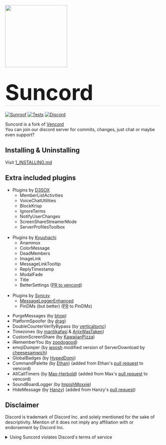 <div style="overflow: hidden;">
    <img src="https://files.catbox.moe/ni2j37.png" width="200" style="border: none;">
</div>

<h1 style="border-bottom: 2px solid #eaecef;"><span style="font-size: 69px;">Suncord</span></h1>

[![Sunroof](https://img.shields.io/badge/Sunroof-yellow?style=flat)](https://github.com/verticalsync/Sunroof)
[![Tests](https://github.com/verticalsync/Suncord/actions/workflows/test.yml/badge.svg?branch=main)](https://github.com/verticalsync/Suncord/actions/workflows/test.yml)
[![Discord](https://img.shields.io/discord/1207691698386501634.svg?color=768AD4&label=Discord&logo=discord&logoColor=white)](https://discord.gg/VasF3Ma4Ab)

Suncord is a fork of [Vencord](https://github.com/Vendicated/Vencord)<br>
You can join our discord server for commits, changes, just chat or maybe even support?


## Installing & Uninstalling

Visit [1_INSTALLING.md](/docs/1_INSTALLING.md)

## Extra included plugins
-   Plugins by [D3SOX](https://github.com/D3SOX/vencord-userplugins)
    - MemberListActivities
    - VoiceChatUtilities
    - BlockKrisp
    - IgnoreTerms
    - NotifyUserChanges
    - ScreenShareStreamerMode
    - ServerProfilesToolbox<br>
​​
-   Plugins by [Kyuuhachi](https://github.com/Kyuuhachi/VencordPlugins)
    - Anammox
    - ColorMessage
    - DeadMembers
    - ImageLink
    - MessageLinkTooltip
    - ReplyTimestamp
    - ModalFade
    - Title
    - BetterSettings ([PR to vencord](https://github.com/Vendicated/Vencord/pull/2222))<br>
​
-   Plugins by [Syncxv](https://github.com/Syncxv)
    - [MessageLoggerEnhanced](https://github.com/Syncxv/vc-message-logger-enhanced)
    - PinDMs (but better) ([PR](https://github.com/Vendicated/Vencord/pull/2203) to PinDMs)<br>

* PurgeMessages (by [bhop](https://github.com/prettylittlelies))
* PlatformSpoofer (by [drag](https://github.com/dragdotpng))<br>
* DoubleCounterVerifyBypass (by [verticalsync](https://github.com/verticalsync/double-counter-verify-bypass))<br>
* Timezones (by [mantikafasi](https://github.com/mantikafasi) & [ArjixWasTaken](https://github.com/ArjixWasTaken))<br>
* CustomScreenShare (by [KawaiianPizza](https://github.com/KawaiianPizza))<br>
* iRememberYou (by [zoodogood](https://github.com/zoodogood/vencord-plugins))<br>
* emojiDumper (by [woosh](https://github.com/w8y) modified version of ServerDownload by [cheesesamwich](https://github.com/cheesesamwich/ServerDownload))<br>
* GlobalBadges (by [HypedDomi](https://github.com/domi-btnr/Vencord-Plugins))
* CommandPalette (by [Ethan](https://github.com/ethan-davies)) (added from Ethan's [pull request](https://github.com/Vendicated/Vencord/pull/2145) to vencord)<br>
* AllCallTimers (by [Max-Herbold](https://github.com/Max-Herbold)) (added from Max's [pull request](https://github.com/Vendicated/Vencord/pull/2132) to vencord)<br>
* SoundBoardLogger (by [ImpishMoxxie](https://github.com/ImpishMoxxie/SoundBoardLogger))<br>
* HideMessage (by [Hanzy](https://github.com/hanzydev/)) (added from Hanzy's [pull request](https://github.com/Vendicated/Vencord/pull/2207))<br>

## Disclaimer

Discord is trademark of Discord Inc. and solely mentioned for the sake of descriptivity.
Mention of it does not imply any affiliation with or endorsement by Discord Inc.

<details>
<summary>Using Suncord violates Discord's terms of service</summary>

Client modifications are against Discord’s Terms of Service.

However, Discord is pretty indifferent about them and there are no known cases of users getting banned for using client mods! So you should generally be fine as long as you don’t use any plugins that implement abusive behaviour. But no worries, all inbuilt plugins are safe to use!

Regardless, if your account is very important to you and it getting disabled would be a disaster for you, you should probably not use any client mods (not exclusive to Suncord), just to be safe

Additionally, make sure not to post screenshots with Suncord in a server where you might get banned for it

</details>
